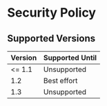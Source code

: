 # Security Policy

## Supported Versions

| Version | Supported Until |
| ------- | --------------- |
| <= 1.1  | Unsupported     |
| 1.2     | Best effort     |
| 1.3     | Unsupported     |

